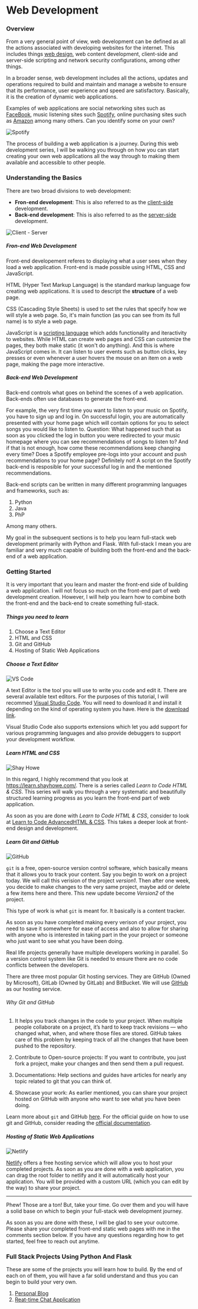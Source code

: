 # Web Development


### Overview
From a very general point of view, web development can be defined as all the actions associated with developing websites for the internet. This includes things [web design](https://en.wikipedia.org/wiki/Web_design), web content development, client-side and server-side scripting and network security configurations, among other things. 

In a broader sense, web development includes all the actions, updates and operations required to build and maintain and manage a website to ensure that its performance, user experience and speed are satisfactory. Basically, it is the creation of dynamic web applications.

Examples of web applications are social networking sites such as [FaceBook](https://www.facebook.com/), music listening sites such [Spotify](https://www.spotify.com/), online purchasing sites such as [Amazon](https://www.amazon.com/) among many others. Can you identify some on your own?

![Spotify](images/spotify.png)

The process of building a web application is a journey. During this web development series, I will be walking you through on how you can start creating your own web applications all the way through to making them available and accessible to other people.

### Understanding the Basics

There are two broad divisions to web development:
* **Fron-end development**: This is also referred to as the [client-side](https://en.wikipedia.org/wiki/Client_(computing)) development.
* **Back-end development**: This is also referred to as the [server-side](https://en.wikipedia.org/wiki/Server_(computing)) development.

![Client - Server](images/clients-servers.png)

##### Fron-end Web Development

Front-end developement referes to displaying what a user sees when they load a web application. Front-end is made possible using HTML, CSS and JavaScript.

HTML (Hyper Text Markup Language) is the standard markup language fow creating web applications. It is used to descript the **structure** of a web page.

CSS (Cascading Style Sheets) is used to set the rules that specify how we will style a web page. So, it's main function (as you can see from its full name) is to style a web page.

JavaScript is a [scripting language](https://cs.lmu.edu/~ray/notes/scriptinglangs/) which adds functionality and iteractivity to websites. While HTML can create web pages and CSS can customize the pages, they both make static (it won't do anything). And this is where JavaScript comes in. It can listen to user events such as button clicks, key presses or even whenever a user hovers the mouse on an item on a web page, making the page more interactive.

##### Back-end Web Development

Back-end controls what goes on behind the scenes of a web application. Back-ends often use databases to generate the front-end.

For example, the very first time you want to listen to your music on Spotify, you have to sign up and log in. On successful login, you are automatically presented with your home page which will contain options for you to select songs you would like to listen to. Question: What happened such that as soon as you clicked the log in button you were redirected to your music homepage where you can see recommendations of songs to listen to? And if that is not enough, how come these recommendations keep changing every time? Does a Spotify employee pre-logs into your account and push recommendations to your home page? Definitely not! A script on the Spotify back-end is resposible for your successful log in and the mentioned recommendations.

Back-end scripts can be written in many different programming languages and frameworks, such as:

1. Python
2. Java
3. PhP

Among many others. 

My goal in the subsequent sections is to help you learn full-stack web development primarily with Python and Flask. With full-stack I mean you are familiar and very much capable of building both the front-end and the back-end of a web application.

### Getting Started

It is very important that you learn and master the front-end side of building a web application. I will not focus so much on the front-end part of web development creation. However, I will help you learn how to combine both the front-end and the back-end to create something full-stack.

##### Things you need to learn

1. Choose a Text Editor
2. HTML and CSS
3. Git and GitHub 
4. Hosting of Static Web Applications

##### Choose a Text Editor

![VS Code](images/vs_code.png)

A text Editor is the tool you will use to write you code and edit it. There are several available text editors. For the purposes of this tutorial, I will recommed [Visual Studio Code](https://code.visualstudio.com/). You will need to download it and install it depending on the kind of operating system you have. Here is the [download link](https://code.visualstudio.com/download). 

Visual Studio Code also supports extensions which let you add support for various programming languages and also provide debuggers to support your development workflow.

##### Learn HTML and CSS
![Shay Howe](images/shay_howe.png)

In this regard, I highly recommend that you look at https://learn.shayhowe.com/. There is a series called _Learn to Code HTML & CSS_. This series will walk you through a very systematic and beautifully structured learning progress as you learn the front-end part of web application. 

As soon as you are done with _Learn to Code HTML & CSS_, consider to look at [Learn to Code AdvancedHTML & CSS](https://learn.shayhowe.com/advanced-html-css/). This takes a deeper look at front-end design and development. 

##### Learn Git and GitHub
![GitHub](images/github.png)

`git` is a free, open-source version control software, which basically means that it allows you to track your content. Say you begin to work on a project today. We will call this verision of the project _version1_. Then after one week, you decide to make changes to the very same project, maybe add or delete a few items here and there. This new update become _Version2_ of the project. 

This type of work is what `git` is meant for. It basically is a content tracker.

As soon as you have completed making every verison of your project, you need to save it somewhere for ease of access and also to allow for sharing with anyone who is interested in taking part in the your project or someone who just want to see what you have been doing. 

Real life projects generally have multiple developers working in parallel. So a version control system like Git is needed to ensure there are no code conflicts between the developers.

There are three most popular Git hosting services. They are GitHub (Owned by Microsoft), GitLab (Owned by GitLab) and BitBucket. We will use [GitHub](https://github.com/) as our hosting service.

###### Why Git and GitHub

1. It helps you track changes in the code to your project. When multiple people collaborate on a project, it’s hard to keep track revisions — who changed what, when, and where those files are stored. GitHub takes care of this problem by keeping track of all the changes that have been pushed to the repository.

2. Contribute to Open-source projects: If you want to contribute, you just fork a project, make your changes and then send them a pull request.

3. Documentations: Help sections and guides have articles for nearly any topic related to git that you can think of.

4. Showcase your work: As earlier mentioned, you can share your project hosted on GitHub with anyone who want to see what you have been doing. 

Learn more about `git` and GitHub [here](https://medium.com/@mvthanoshan9/ubuntu-a-beginners-guide-to-git-github-44a2d2fda0b8). For the official guide on how to use git and GitHub, consider reading the [official documentation](https://docs.github.com/en/free-pro-team@latest/github/getting-started-with-github/quickstart).


##### Hosting of Static Web Applications
![Netlify](images/netlify.png)

[Netlify](https://app.netlify.com/drop) offers a free hosting service which will allow you to host your completed projects. As soon as you are done with a web application, you can drag the root folder to netlify and it will automatically host your application. You will be provided with a custom URL (which you can edit by the way) to share your project.

<hr>

Phew! Those are a ton! But, take your time. Go over them and you will have a solid base on which to begin your full-stack web development journey.

As soon as you are done with these, I will be glad to see your outcome. Please share your completed front-end static web pages with me in the comments section below. If you have any questions regarding how to get started, feel free to reach out anytime.

### Full Stack Projects Using Python And Flask

These are some of the projects you will learn how to build. By the end of each on of them, you will have a far solid understand and thus you can begin to build your very own.

1. [Personal Blog](personal_blog.md)
2. [Reat-time Chat Application](realtime_chat_app.md)